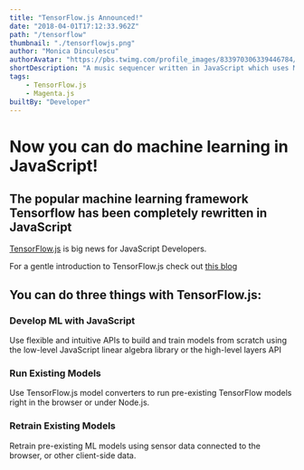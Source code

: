 ```yaml
---
title: "TensorFlow.js Announced!"
date: "2018-04-01T17:12:33.962Z"
path: "/tensorflow"
thumbnail: "./tensorflowjs.png"
author: "Monica Dinculescu"
authorAvatar: "https://pbs.twimg.com/profile_images/833970306339446784/83MO53R9_400x400.jpg"
shortDescription: "A music sequencer written in JavaScript which uses Machine Learning to try to match drums to a synth melody you create!"
tags:
    - TensorFlow.js
    - Magenta.js
builtBy: "Developer"
---
```

# Now you can do machine learning in JavaScript!

## The popular machine learning framework Tensorflow has been completely rewritten in JavaScript

[TensorFlow.js](https://js.tensorflow.org/) is big news for JavaScript Developers.

For a gentle introduction to TensorFlow.js check out [this blog](https://medium.com/tensorflow/a-gentle-introduction-to-tensorflow-js-dba2e5257702)

## You can do three things with TensorFlow.js:

### Develop ML with JavaScript
Use flexible and intuitive APIs to build and train models from scratch using the low-level JavaScript linear algebra library or the high-level layers API

### Run Existing Models

Use TensorFlow.js model converters to run pre-existing TensorFlow models right in the browser or under Node.js.

### Retrain Existing Models

Retrain pre-existing ML models using sensor data connected to the browser, or other client-side data.
